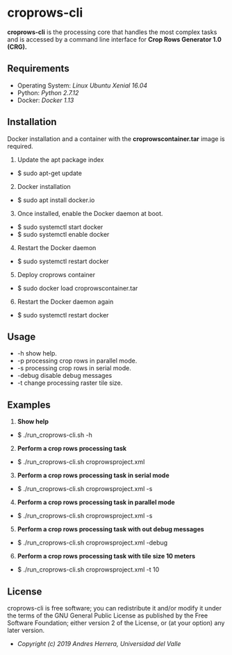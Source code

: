 # croprows-cli

**croprows-cli** is the processing core that handles the most complex tasks and is accessed by a command line interface for **Crop Rows Generator 1.0  (CRG).**

## Requirements

- Operating System: *Linux Ubuntu Xenial 16.04* 
- Python: *Python 2.7.12*
- Docker: *Docker 1.13*

## Installation

Docker installation and a container with the **croprowscontainer.tar** image  is required.

1. Update the apt package index
- $ sudo apt-get update

2. Docker installation
- $ sudo apt install docker.io

3. Once installed, enable the Docker daemon at boot.
- $ sudo systemctl start docker
- $ sudo systemctl enable docker

4. Restart the Docker daemon
- $ sudo systemctl restart docker

5. Deploy croprows container
- $ sudo docker load croprowscontainer.tar

6. Restart the Docker daemon again
- $ sudo systemctl restart docker

## Usage

- -h show help.
- -p processing crop rows in parallel mode.
- -s processing crop rows in serial mode.
- -debug disable debug messages
- -t change processing raster tile size.

## Examples
1. **Show help**
- $ ./run_croprows-cli.sh -h

2. **Perform a crop rows processing task**
- $ ./run_croprows-cli.sh croprowsproject.xml

3. **Perform a crop rows processing task in serial mode**
- $ ./run_croprows-cli.sh croprowsproject.xml -s

4. **Perform a crop rows processing task in parallel mode**
- $ ./run_croprows-cli.sh croprowsproject.xml -s

5. **Perform a crop rows processing task with out debug messages**
- $ ./run_croprows-cli.sh croprowsproject.xml -debug

6. **Perform a crop rows processing task with tile size 10 meters**
- $ ./run_croprows-cli.sh croprowsproject.xml -t 10

## License

croprows-cli is free software; you can redistribute it and/or modify it under the terms of the GNU General Public License as published by the Free Software Foundation; either version 2 of the License, or (at your option) any later version.

 
* <em>Copyright (c) 2019 Andres Herrera, Universidad del Valle</em>
